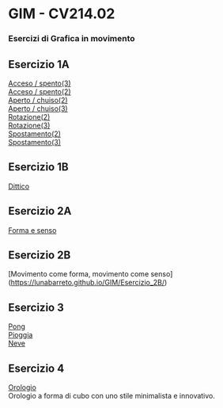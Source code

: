 # GIM - CV214.02 
### Esercizi di Grafica in movimento 

## Esercizio 1A
[Acceso / spento(3)](https://lunabarreto.github.io/GIM/Esercizio_1A/acceso_spento_3)   
[Acceso / spento(2)](https://lunabarreto.github.io/GIM/Esercizio_1A/acceso_spento_2)   
[Aperto / chuiso(2)](https://lunabarreto.github.io/GIM/Esercizio_1A/aperto_chiuso_2)    
[Aperto / chuiso(3)](https://lunabarreto.github.io/GIM/Esercizio_1A/aperto_chiuso_3)  
[Rotazione(2)](https://lunabarreto.github.io/GIM/Esercizio_1A/rotazione_2)  
[Rotazione(3)](https://lunabarreto.github.io/GIM/Esercizio_1A/rotazione_3)  
[Spostamento(2)](https://lunabarreto.github.io/GIM/Esercizio_1A/spostamento_2)  
[Spostamento(3)](https://lunabarreto.github.io/GIM/Esercizio_1A/spostamento_3)  

## Esercizio 1B
[Dittico](https://lunabarreto.github.io/GIM/Esercizio_1B/)

## Esercizio 2A
[Forma e senso](https://lunabarreto.github.io/GIM/Esercizio_2A/)

## Esercizio 2B
[Movimento come forma, movimento come senso] (https://lunabarreto.github.io/GIM/Esercizio_2B/)

## Esercizio 3
[Pong](https://lunabarreto.github.io/GIM/Esercizio_3/2_Pong)  
[Pioggia](https://lunabarreto.github.io/GIM/Esercizio_3/3_pioggia)  
[Neve](https://lunabarreto.github.io/GIM/Esercizio_3/4_neve)  

## Esercizio 4
[Orologio](https://lunabarreto.github.io/GIM/Esercizio_4/Orologio)  
Orologio a forma di cubo con uno stile minimalista e innovativo.

